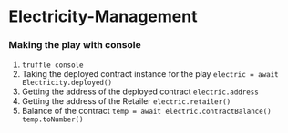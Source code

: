 # Electricity-Management

### Making the play with console

1. `truffle console`
2. Taking the deployed contract instance for the play
   `electric = await Electricity.deployed()`
3. Getting the address of the deployed contract
   `electric.address`
4. Getting the address of the Retailer
   `electric.retailer()`
5. Balance of the contract 
`temp = await electric.contractBalance()
temp.toNumber()
`

